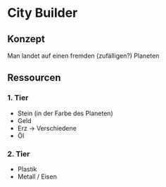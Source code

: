 # City Builder

## Konzept
Man landet auf einen fremden (zufälligen?) Planeten

## Ressourcen
### 1. Tier
* Stein (in der Farbe des Planeten)
* Geld
* Erz -> Verschiedene
* Öl

### 2. Tier
* Plastik
* Metall / Eisen

